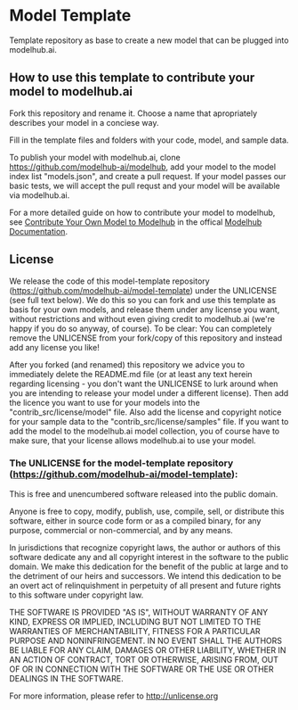 # Model Template

Template repository as base to create a new model that can be plugged into modelhub.ai.


## How to use this template to contribute your model to modelhub.ai

Fork this repository and rename it. Choose a name that apropriately describes your model in a conciese way.

Fill in the template files and folders with your code, model, and sample data.

To publish your model with modelhub.ai, clone https://github.com/modelhub-ai/modelhub, add your model to the model index list "models.json", and create a pull request. If your model passes our basic tests, we will accept the pull requst and your model will be available via modelhub.ai.

For a more detailed guide on how to contribute your model to modelhub, see [Contribute Your Own Model to Modelhub](http://modelhub.readthedocs.io/en/latest/contribute.html) in the offical [Modelhub Documentation](http://modelhub.readthedocs.io).


## License

We release the code of this model-template repository (https://github.com/modelhub-ai/model-template) under the UNLICENSE (see full text below). We do this so you can fork and use this template as basis for your own models, and release them under any license you want, without restrictions and without even giving credit to modelhub.ai (we're happy if you do so anyway, of course). To be clear: You can completely remove the UNLICENSE from your fork/copy of this repository and instead add any license you like!

After you forked (and renamed) this repository we advice you to immediately delete the README.md file (or at least any text herein regarding licensing - you don't want the UNLICENSE to lurk around when you are intending to release your model under a different license). Then add the licence you want to use for your models into the "contrib_src/license/model" file. Also add the license and copyright notice for your sample data to the "contrib_src/license/samples" file. If you want to add the model to the modelhub.ai model collection, you of course have to make sure, that your license allows modelhub.ai to use your model.

### The UNLICENSE for the model-template repository (https://github.com/modelhub-ai/model-template):

This is free and unencumbered software released into the public domain.

Anyone is free to copy, modify, publish, use, compile, sell, or
distribute this software, either in source code form or as a compiled
binary, for any purpose, commercial or non-commercial, and by any
means.

In jurisdictions that recognize copyright laws, the author or authors
of this software dedicate any and all copyright interest in the
software to the public domain. We make this dedication for the benefit
of the public at large and to the detriment of our heirs and
successors. We intend this dedication to be an overt act of
relinquishment in perpetuity of all present and future rights to this
software under copyright law.

THE SOFTWARE IS PROVIDED "AS IS", WITHOUT WARRANTY OF ANY KIND,
EXPRESS OR IMPLIED, INCLUDING BUT NOT LIMITED TO THE WARRANTIES OF
MERCHANTABILITY, FITNESS FOR A PARTICULAR PURPOSE AND NONINFRINGEMENT.
IN NO EVENT SHALL THE AUTHORS BE LIABLE FOR ANY CLAIM, DAMAGES OR
OTHER LIABILITY, WHETHER IN AN ACTION OF CONTRACT, TORT OR OTHERWISE,
ARISING FROM, OUT OF OR IN CONNECTION WITH THE SOFTWARE OR THE USE OR
OTHER DEALINGS IN THE SOFTWARE.

For more information, please refer to <http://unlicense.org>
